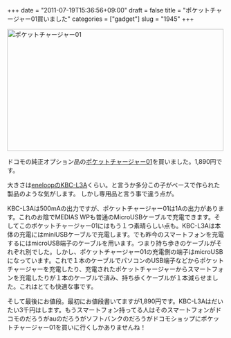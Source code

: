 +++
date = "2011-07-19T15:36:56+09:00"
draft = false
title = "ポケットチャージャー01買いました"
categories = ["gadget"]
slug = "1945"
+++

<a href="http://www.flickr.com/photos/keruru/5953044435/" title="ポケットチャージャー01 by けるる, on Flickr"><img src="http://farm7.static.flickr.com/6145/5953044435_f9387eb77e.jpg" width="500" height="281" alt="ポケットチャージャー01"/></a>

ドコモの純正オプション品の<a href="http://www.nttdocomo.co.jp/product/option/about/pocket_charger01/">ポケットチャージャー01</a>を買いました。1,890円です。

大きさは<a href="http://products.jp.sanyo.com/products/kbc/KBC-L3AS/index.html">eneloopのKBC-L3A</a>くらい。と言うか多分この子がベースで作られた製品のような気がします。
しかし専用品と言う事で違う点が。

KBC-L3Aは500mAの出力ですが、ポケットチャージャー01は1Aの出力があります。これのお陰でMEDIAS WPも普通のMicroUSBケーブルで充電できます。そしてこのポケットチャージャー01にはもう１つ素晴らしい点も。KBC-L3Aは本体の充電にはminiUSBケーブルで充電します。でも昨今のスマートフォンを充電するにはmicroUSB端子のケーブルを用います。つまり持ち歩きのケーブルがそれぞれ別でした。しかし、ポケットチャージャー01の充電側の端子はmicroUSBになっています。これで１本のケーブルでパソコンのUSB端子などからポケットチャージャーを充電したり、充電されたポケットチャージャーからスマートフォンを充電したりが１本のケーブルで済み、持ち歩くケーブルが１本減らせました。これはとても快適な事です。

そして最後にお値段。最初にお値段書いてますが1,890円です。KBC-L3Aはだいたい3千円はします。もうスマートフォン持ってる人はそのスマートフォンがドコモのだろうがauのだろうがソフトバンクのだろうがドコモショップにポケットチャージャー01を買いに行くしかありませんね！
